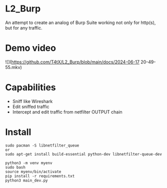 # L2_Burp
An attempt to create an analog of Burp Suite working not only for http(s), but for any traffic.

# Demo video 
![](https://github.com/T4tX/L2_Burp/blob/main/docs/2024-06-17 20-49-55.mkv)

# Сapabilities
- Sniff like Wireshark
- Edit sniffed traffic
- Intercept and edit traffic from netfilter OUTPUT chain

# Install
```
sudo pacman -S libnetfilter_queue
or 
sudo apt-get install build-essential python-dev libnetfilter-queue-dev
```
```
python3 -m venv myenv
sudo bash
source myenv/bin/activate
pip install -r requirements.txt
python3 main_dev.py
```

